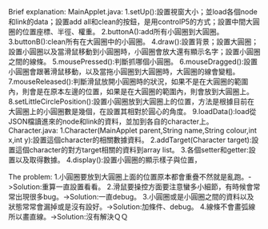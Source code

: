 Brief explanation:
	MainApplet.java:
		1.setUp():設置視窗大小；並load各個node和link的data；設置add all和clean的按鈕，是用controlP5的方式；設置中間大圓圈的位置座標、半徑、權重。
		2.buttonA():add所有小圓圈到大圓圈。
		3.buttonB():clean所有在大圓圈中的小圓圈。
		4.draw():設置背景；設置大圓圈；設置小圓圈以及當滑鼠移動到小圓圈時，小圓圈會放大還有顯示名字；設置小圓圈之間的線條。
		5.mousePressed():判斷抓哪個小圓圈。
		6.mouseDragged():設置小圓圈會跟著滑鼠移動，以及當拖小圓圈到大圓圈時，大圓圈的線會變粗。
		7.mouseReleased():判斷滑鼠放開小圓圈時的狀況，如果不是在大圓圈的範圍內，則會是在原本左邊的位置，如果是在大圓圈的範圍內，則會放到大圓圈上。
		8.setLittleCirclePosition():設置小圓圈放到大圓圈上的位置，方法是根據目前在大圓圈上的小圓圈數是幾個，在設置其相對於圓心的角度。
		9.loadData():load從JSON檔讀進來的node和link的資料，並加到各自的character上。
	Character.java:
		1.Character(MainApplet parent,String name,String colour,int x,int y):設置這個character的相關數據資料。
		2.addTarget(Character target):設置這個character的對方target相關的資料到array list。
		3.各個setter和getter:設置以及取得數據。
		4.display():設置小圓圈的顯示樣子與位置，

The problem:
	1.小圓圈要放到大圓圈上面的位置原本都會重疊不然就是亂跑。->Solution:重算一直設置看看。
	2.滑鼠要操控方面要注意蠻多小細節，有時候會常常出現很多bug。->Solution:一直debug。
	3.小圓圈或是小圓圈之間的資料以及狀態常常會漏掉或是沒有設好。->Solution:加條件、debug。
	4.線條不會畫弧線所以畫直線。->Solution:沒有解決ＱＱ
	